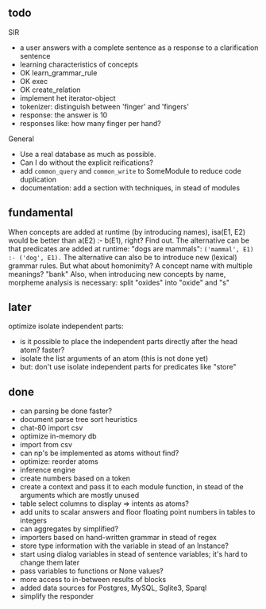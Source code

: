 ## todo

SIR

* a user answers with a complete sentence as a response to a clarification sentence
* learning characteristics of concepts
* OK learn_grammar_rule
* OK exec
* OK create_relation
* implement het iterator-object
* tokenizer: distinguish between 'finger' and 'fingers'
* response: the answer is 10
* responses like: how many finger per hand?

General

* Use a real database as much as possible.
* Can I do without the explicit reifications?
* add `common_query` and `common_write` to SomeModule to reduce code duplication
* documentation: add a section with techniques, in stead of modules

## fundamental

When concepts are added at runtime (by introducing names), isa(E1, E2) would be better than a(E2) :- b(E1), right? Find out.
The alternative can be that predicates are added at runtime: "dogs are mammals": `('mammal', E1) :- ('dog', E1).`
The alternative can also be to introduce new (lexical) grammar rules.
But what about homonimity? A concept name with multiple meanings? "bank"
Also, when introducing new concepts by name, morpheme analysis is necessary: split "oxides" into "oxide" and "s"

## later

optimize isolate independent parts:

* is it possible to place the independent parts directly after the head atom? faster?
* isolate the list arguments of an atom (this is not done yet)
* but: don't use isolate independent parts for predicates like "store"

## done

* can parsing be done faster?
* document parse tree sort heuristics
* chat-80 import csv
* optimize in-memory db
* import from csv
* can np's be implemented as atoms without find?
* optimize: reorder atoms
* inference engine
* create numbers based on a token
* create a context and pass it to each module function, in stead of the arguments which are mostly unused
* table select columns to display => intents as atoms?
* add units to scalar answers and floor floating point numbers in tables to integers
* can aggregates by simplified?
* importers based on hand-written grammar in stead of regex
* store type information with the variable in stead of an Instance?
* start using dialog variables in stead of sentence variables; it's hard to change them later
* pass variables to functions or None values?
* more access to in-between results of blocks
* added data sources for Postgres, MySQL, Sqlite3, Sparql
* simplify the responder
